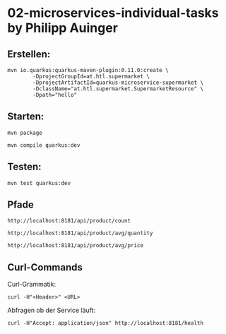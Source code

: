 # 02-microservices-individual-tasks by Philipp Auinger

## Erstellen:

```
mvn io.quarkus:quarkus-maven-plugin:0.11.0:create \
        -DprojectGroupId=at.htl.supermarket \
        -DprojectArtifactId=quarkus-microservice-supermarket \
        -DclassName="at.htl.supermarket.SupermarketResource" \
		-Dpath="hello"
```

## Starten:
```
mvn package

mvn compile quarkus:dev
```

## Testen:
```
mvn test quarkus:dev
```

## Pfade
```
http://localhost:8181/api/product/count
```
```
http://localhost:8181/api/product/avg/quantity
```
```
http://localhost:8181/api/product/avg/price
```

## Curl-Commands
Curl-Grammatik:
```
curl -H"<Header>" <URL>
```
Abfragen ob der Service läuft:
```
curl -H"Accept: application/json" http://localhost:8181/health
```

